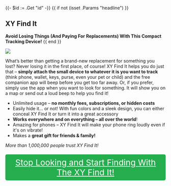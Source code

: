{{- $id := .Get "id" -}}
{{ if not (isset .Params "headline") }}
## XY Find It

**Avoid Losing Things (And Paying For Replacements) With This Compact Tracking Device!**
{{ end }}

[![](/list/xy-find-it-title.jpg)](https://t.gadgetadvisers.com/click/{{$id}})

What’s better than getting a brand-new replacement for something you lost? Never losing it in the first place, of course! XY Find It helps you do just that – **simply attach the small device to whatever it is you want to track** (think phone, wallet, keys, purse, even your pet or child) and the free companion app will beep before you get too far away. Or, if you prefer, simply use the app when you want to look for something. It will show you on a map or send out a loud beep to help you find it!

- Unlimited usage – **no monthly fees, subscriptions, or hidden costs**
- Easily hide it… or not! With fun colors and a sleek design, you can either conceal XY Find It or turn it into a great accessory
- **Works everywhere and on everything – all over the world**!
- Amazing for phones – XY Find It will make your phone ring loudly even if it's on vibrate!
- Makes a **great gift for friends & family!**

*More than 1,000,000 people trust XY Find It!*

<a href="(https://t.gadgetadvisers.com/click/{{$id}})" style="color: white;">
   <div style="text-align:center;background-color:#25ae4e;margin-bottom:20px;margin-top:20px;width: 100%;-webkit-border-radius: 5px;">
      <div style="color: white; padding: 10px;font-size: 26px;">
      Stop Looking and Start Finding With The XY Find It!
      </div>
   </div>
</a>